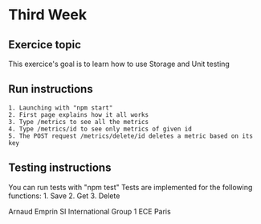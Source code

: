 # Third Week

## Exercice topic
This exercice's goal is to learn how to use Storage and Unit testing

## Run instructions
	1. Launching with "npm start"
	2. First page explains how it all works
	3. Type /metrics to see all the metrics
	4. Type /metrics/id to see only metrics of given id
	5. The POST request /metrics/delete/id deletes a metric based on its key

## Testing instructions
You can run tests with "npm test"
Tests are implemented for the following functions:
	1. Save
	2. Get
	3. Delete

Arnaud Emprin
SI International Group 1
ECE Paris